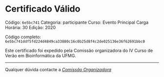 # Certificado Válido

Código: `6e5bc741`
Categoria: participante
Curso: Evento Principal
Carga Horária: 30
Edição: 2020


Código completo: `6e5bc741ddf5fd224d4849ca33880c16c0b25d8f4c2de025136e36f62691bbc0`


Este certificado foi expedido pela Comissão organizadora do IV Curso de Verão em Bioinformática da UFMG.

----

Qualquer dúvida contacte a [_Comissão Organizadora_](<mailto:cursobioinfoufmg@gmail.com$subject=[Certificados]>)

